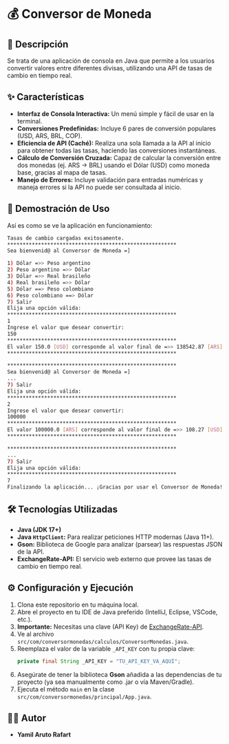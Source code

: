 # 💰 Conversor de Moneda

## 📜 Descripción

Se trata de una aplicación de consola en Java que permite a los usuarios convertir valores entre diferentes divisas, utilizando una API de tasas de cambio en tiempo real.

## ✨ Características

* **Interfaz de Consola Interactiva:** Un menú simple y fácil de usar en la terminal.
* **Conversiones Predefinidas:** Incluye 6 pares de conversión populares (USD, ARS, BRL, COP).
* **Eficiencia de API (Caché):** Realiza una sola llamada a la API al inicio para obtener todas las tasas, haciendo las conversiones instantáneas.
* **Cálculo de Conversión Cruzada:** Capaz de calcular la conversión entre dos monedas (ej. ARS -> BRL) usando el Dólar (USD) como moneda base, gracias al mapa de tasas.
* **Manejo de Errores:** Incluye validación para entradas numéricas y maneja errores si la API no puede ser consultada al inicio.

## 🚀 Demostración de Uso

Así es como se ve la aplicación en funcionamiento:

```bash
Tasas de cambio cargadas exitosamente.
*******************************************************
Sea bienvenid@ al Conversor de Moneda =]

1) Dólar =>> Peso argentino
2) Peso argentino =>> Dólar
3) Dólar =>> Real brasileño
4) Real brasileño =>> Dólar
5) Dólar ==> Peso colombiano
6) Peso colombiano ==> Dólar
7) Salir
Elija una opción válida:
*******************************************************
1
Ingrese el valor que desear convertir: 
150
*******************************************************
El valor 150.0 [USD] corresponde al valor final de =>> 138542.87 [ARS]
*******************************************************

*******************************************************
Sea bienvenid@ al Conversor de Moneda =]
...
7) Salir
Elija una opción válida:
*******************************************************
2
Ingrese el valor que desear convertir: 
100000
*******************************************************
El valor 100000.0 [ARS] corresponde al valor final de =>> 108.27 [USD]
*******************************************************

*******************************************************
...
7) Salir
Elija una opción válida:
*******************************************************
7
Finalizando la aplicación... ¡Gracias por usar el Conversor de Moneda!
```

## 🛠️ Tecnologías Utilizadas

* **Java (JDK 17+)**
* **Java `HttpClient`:** Para realizar peticiones HTTP modernas (Java 11+).
* **Gson:** Biblioteca de Google para analizar (parsear) las respuestas JSON de la API.
* **ExchangeRate-API:** El servicio web externo que provee las tasas de cambio en tiempo real.

## ⚙️ Configuración y Ejecución

1.  Clona este repositorio en tu máquina local.
2.  Abre el proyecto en tu IDE de Java preferido (IntelliJ, Eclipse, VSCode, etc.).
3.  **Importante:** Necesitas una clave (API Key) de [ExchangeRate-API](https://www.exchangerate-api.com/).
4.  Ve al archivo `src/com/conversormonedas/calculos/ConversorMonedas.java`.
5.  Reemplaza el valor de la variable `_API_KEY` con tu propia clave:
    ```java
    private final String _API_KEY = "TU_API_KEY_VA_AQUÍ";
    ```
6.  Asegúrate de tener la biblioteca **Gson** añadida a las dependencias de tu proyecto (ya sea manualmente como .jar o vía Maven/Gradle).
7.  Ejecuta el método `main` en la clase `src/com/conversormonedas/principal/App.java`.

## 👨‍💻 Autor

* **Yamil Aruto Rafart**
